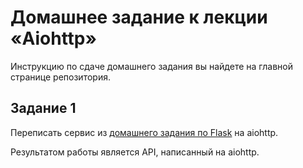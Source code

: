 # Домашнее задание к лекции «Aiohttp»

Инструкцию по сдаче домашнего задания вы найдете на главной странице репозитория.

## Задание 1

Переписать сервис из [домашнего задания по Flask]([../2.1-flask](https://github.com/Akadza322/Flask_test)) на aiohttp.

Результатом работы является API, написанный на aiohttp.
